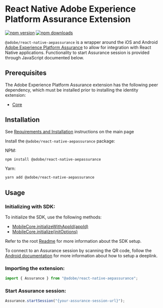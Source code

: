 # React Native Adobe Experience Platform Assurance Extension

[![npm version](https://img.shields.io/npm/v/@adobe/react-native-aepassurance?color=green&label=npm%20package)](https://www.npmjs.com/package/@adobe/react-native-aepassurance)
[![npm downloads](https://img.shields.io/npm/dm/@adobe/react-native-aepassurance)](https://www.npmjs.com/package/@adobe/react-native-aepassurance)

`@adobe/react-native-aepassurance` is a wrapper around the iOS and Android [Adobe Experience Platform Assurance](https://developer.adobe.com/client-sdks/documentation/platform-assurance) to allow for integration with React Native applications. Functionality to start Assurance session is provided through JavaScript documented below.

## Prerequisites

The Adobe Experience Platform Assurance extension has the following peer dependency, which must be installed prior to installing the identity extension:

- [Core](../core/README.md)

## Installation

See [Requirements and Installation](https://github.com/adobe/aepsdk-react-native#requirements) instructions on the main page

Install the `@adobe/react-native-aepassurance` package:

NPM:

```bash
npm install @adobe/react-native-aepassurance
```

Yarn:

```bash
yarn add @adobe/react-native-aepassurance
```

## Usage

### Initializing with SDK:

To initialize the SDK, use the following methods:
- [MobileCore.initializeWithAppId(appId)](https://github.com/adobe/aepsdk-react-native/tree/main/packages/core#initializewithappid)
- [MobileCore.initialize(initOptions)](https://github.com/adobe/aepsdk-react-native/tree/main/packages/core#initialize)

Refer to the root [Readme](https://github.com/adobe/aepsdk-react-native/blob/main/README.md) for more information about the SDK setup.

To connect to an Assurance session by scanning the QR code, follow the [Android documentation](https://developer.android.com/training/app-links/deep-linking) for more information about how to setup a deeplink.

### Importing the extension:

```typescript
import { Assurance } from "@adobe/react-native-aepassurance";
```

### Start Assurance session:

```typescript
Assurance.startSession("{your-assurance-session-url}");
```
